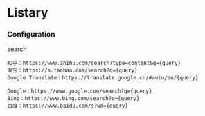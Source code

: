 # Listary

### Configuration

search

    知乎：https://www.zhihu.com/search?type=content&q={query}
    淘宝：https://s.taobao.com/search?q={query}
    Google Translate：https://translate.google.cn/#auto/en/{query}

    Google：https://www.google.com/search?q={query}
    Bing：https://www.bing.com/search?q={query}
    百度：https://www.baidu.com/s?wd={query}

